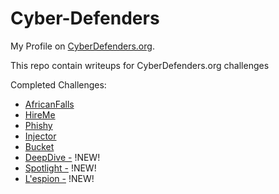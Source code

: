 # Cyber-Defenders
My Profile on [CyberDefenders.org](https://cyberdefenders.org/profile/y2d).

This repo contain writeups for CyberDefenders.org challenges

Completed Challenges: 
- [AfricanFalls](AfricanFalls/Challenge%20WriteUp.md)
- [HireMe](HireMe/Challenge%20WriteUp.md)
- [Phishy](Phishy/Challenge%20WriteUp.md)
- [Injector](Injector/Challenge%20WriteUp.md)
- [Bucket](Bucket/Challenge%20WriteUp.md)
- [DeepDive -](DeepDive/Challenge%20WriteUp.md) !NEW!
- [Spotlight -](Spotlight/Challenge%20WriteUp.md) !NEW!
- [L'espion -](L'espion/Challenge%20WriteUp.md) !NEW!
